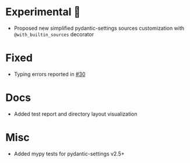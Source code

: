 <!--
# Security ⚠️

- What has been done?
-->
<!--
# Breaking 🔥

- What has been done?
-->
<!--
# Removed 💨

- What has been done?
-->
<!--
# Deprecated ❄️

- What has been done?
-->
<!--
# Added 🌿

- What has been done?
-->

# Experimental 🧪

- Proposed new simplified pydantic-settings sources customization with `@with_builtin_sources` decorator

<!--
# Changed

- What has been done?
-->

# Fixed

- Typing errors reported in [#30](https://github.com/makukha/pydantic-file-secrets/issues/30)

# Docs

- Added test report and directory layout visualization

# Misc

- Added mypy tests for pydantic-settings v2.5+

